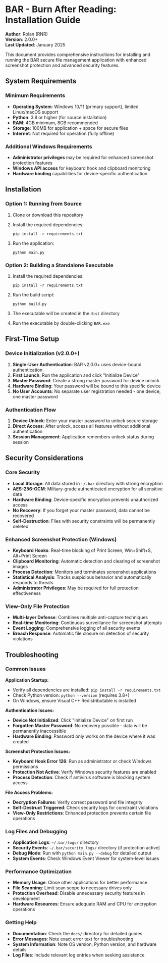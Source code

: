 # BAR - Burn After Reading: Installation Guide

**Author**: Rolan (RNR)  
**Version**: 2.0.0+  
**Last Updated**: January 2025

This document provides comprehensive instructions for installing and running the BAR secure file management application with enhanced screenshot protection and advanced security features.

## System Requirements

### Minimum Requirements
- **Operating System**: Windows 10/11 (primary support), limited Linux/macOS support
- **Python**: 3.8 or higher (for source installation)
- **RAM**: 4GB minimum, 8GB recommended
- **Storage**: 100MB for application + space for secure files
- **Internet**: Not required for operation (fully offline)

### Additional Windows Requirements
- **Administrator privileges** may be required for enhanced screenshot protection features
- **Windows API access** for keyboard hook and clipboard monitoring
- **Hardware binding** capabilities for device-specific authentication

## Installation

### Option 1: Running from Source

1. Clone or download this repository

2. Install the required dependencies:
   ```
   pip install -r requirements.txt
   ```

3. Run the application:
   ```
   python main.py
   ```

### Option 2: Building a Standalone Executable

1. Install the required dependencies:
   ```
   pip install -r requirements.txt
   ```

2. Run the build script:
   ```
   python build.py
   ```

3. The executable will be created in the `dist` directory

4. Run the executable by double-clicking `BAR.exe`

## First-Time Setup

### Device Initialization (v2.0.0+)

1. **Single-User Authentication**: BAR v2.0.0+ uses device-bound authentication
2. **First Launch**: Run the application and click "Initialize Device"
3. **Master Password**: Create a strong master password for device unlock
4. **Hardware Binding**: Your password will be bound to this specific device
5. **No User Accounts**: No separate user registration needed - one device, one master password

### Authentication Flow
1. **Device Unlock**: Enter your master password to unlock secure storage
2. **Direct Access**: After unlock, access all features without additional authentication
3. **Session Management**: Application remembers unlock status during session

## Security Considerations

### Core Security
- **Local Storage**: All data stored in `~/.bar` directory with strong encryption
- **AES-256-GCM**: Military-grade authenticated encryption for all sensitive data
- **Hardware Binding**: Device-specific encryption prevents unauthorized access
- **No Recovery**: If you forget your master password, data cannot be recovered
- **Self-Destruction**: Files with security constraints will be permanently deleted

### Enhanced Screenshot Protection (Windows)
- **Keyboard Hooks**: Real-time blocking of Print Screen, Win+Shift+S, Alt+Print Screen
- **Clipboard Monitoring**: Automatic detection and clearing of screenshot images
- **Process Detection**: Monitors and terminates screenshot applications
- **Statistical Analysis**: Tracks suspicious behavior and automatically responds to threats
- **Administrator Privileges**: May be required for full protection effectiveness

### View-Only File Protection
- **Multi-layer Defense**: Combines multiple anti-capture techniques
- **Real-time Monitoring**: Continuous surveillance for screenshot attempts
- **Event Logging**: Comprehensive logging of all security events
- **Breach Response**: Automatic file closure on detection of security violations

## Troubleshooting

### Common Issues

**Application Startup:**
- Verify all dependencies are installed: `pip install -r requirements.txt`
- Check Python version: `python --version` (requires 3.8+)
- On Windows, ensure Visual C++ Redistributable is installed

**Authentication Issues:**
- **Device Not Initialized**: Click "Initialize Device" on first run
- **Forgotten Master Password**: No recovery possible - data will be permanently inaccessible
- **Hardware Binding**: Password only works on the device where it was created

**Screenshot Protection Issues:**
- **Keyboard Hook Error 126**: Run as administrator or check Windows permissions
- **Protection Not Active**: Verify Windows security features are enabled
- **Process Detection**: Check if antivirus software is blocking system access

**File Access Problems:**
- **Decryption Failures**: Verify correct password and file integrity
- **Self-Destruct Triggered**: Check security logs for constraint violations
- **View-Only Restrictions**: Enhanced protection prevents certain file operations

### Log Files and Debugging
- **Application Logs**: `~/.bar/logs/` directory
- **Security Events**: `~/.bar/security_logs/` directory (if protection active)
- **Debug Mode**: Run with `python main.py --debug` for detailed output
- **System Events**: Check Windows Event Viewer for system-level issues

### Performance Optimization
- **Memory Usage**: Close other applications for better performance
- **File Scanning**: Limit scan scope to necessary drives only
- **Protection Overhead**: Disable unnecessary security features in development
- **Hardware Resources**: Ensure adequate RAM and CPU for encryption operations

### Getting Help
- **Documentation**: Check the `docs/` directory for detailed guides
- **Error Messages**: Note exact error text for troubleshooting
- **System Information**: Note OS version, Python version, and hardware details
- **Log Files**: Include relevant log entries when seeking assistance
